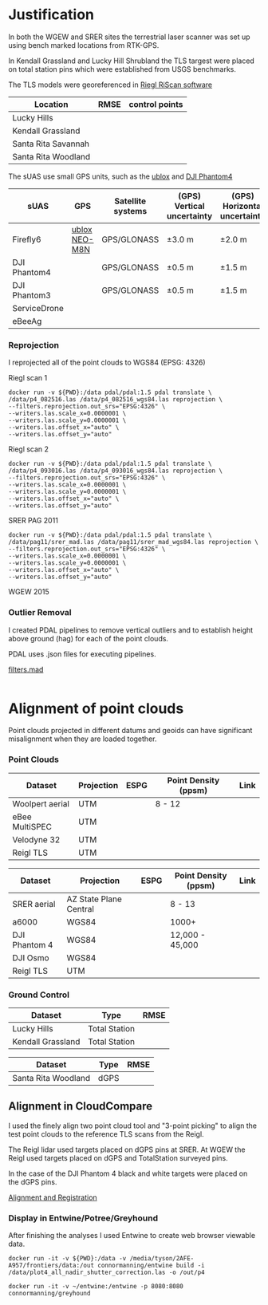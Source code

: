 # Justification

In both the WGEW and SRER sites the terrestrial laser scanner 
was set up using bench marked locations from RTK-GPS.

In Kendall Grassland and Lucky Hill Shrubland the TLS targest 
were placed on total station pins which were established 
from USGS benchmarks.

The TLS models were georeferenced in [Riegl RiScan software](http://www.riegl.com/products/software-packages/)

|Location|RMSE|control points|
|--------|----|--------------|
|Lucky Hills|||
|Kendall Grassland|||
|Santa Rita Savannah|||
|Santa Rita Woodland|||

The sUAS use small GPS units, such as the [ublox](https://www.u-blox.com/en/product/neo-m8-series) and [DJI Phantom4](https://www.dji.com/phantom-4/info)

|sUAS|GPS|Satellite systems| (GPS) Vertical uncertainty | (GPS) Horizontal uncertainty | (Vision) Vertical uncertainty | (Vision) Horizontal uncertainty | 
|----|---------|-----------------|--------------------------|----------------------------|-----------------------------|-------------------------------|
|Firefly6| [ublox NEO-M8N](https://www.u-blox.com/sites/default/files/NEO-M8_DataSheet_(UBX-13003366).pdf)| GPS/GLONASS| ±3.0 m | ±2.0 m |NA|NA|
|DJI Phantom4||GPS/GLONASS|±0.5 m |±1.5 m|±0.1 m|±0.3 m|
|DJI Phantom3||GPS/GLONASS|±0.5 m |±1.5 m|±0.1 m|±0.3 m|
|ServiceDrone|||||||
|eBeeAg|||||||

### Reprojection

I reprojected all of the point clouds to WGS84 (EPSG: 4326)

Riegl scan 1

```
docker run -v ${PWD}:/data pdal/pdal:1.5 pdal translate \
/data/p4_082516.las /data/p4_082516_wgs84.las reprojection \
--filters.reprojection.out_srs="EPSG:4326" \
--writers.las.scale_x=0.0000001 \
--writers.las.scale_y=0.0000001 \
--writers.las.offset_x="auto" \
--writers.las.offset_y="auto"
```

Riegl scan 2

```
docker run -v ${PWD}:/data pdal/pdal:1.5 pdal translate \
/data/p4_093016.las /data/p4_093016_wgs84.las reprojection \
--filters.reprojection.out_srs="EPSG:4326" \
--writers.las.scale_x=0.0000001 \
--writers.las.scale_y=0.0000001 \
--writers.las.offset_x="auto" \
--writers.las.offset_y="auto"
```

SRER PAG 2011

```
docker run -v ${PWD}:/data pdal/pdal:1.5 pdal translate \
/data/pag11/srer_mad.las /data/pag11/srer_mad_wgs84.las reprojection \
--filters.reprojection.out_srs="EPSG:4326" \
--writers.las.scale_x=0.0000001 \
--writers.las.scale_y=0.0000001 \
--writers.las.offset_x="auto" \
--writers.las.offset_y="auto"
```

WGEW 2015

### Outlier Removal

I created PDAL pipelines to remove vertical outliers and to establish height above ground (hag) for each of the point clouds.

PDAL uses .json files for executing pipelines.

[filters.mad](https://www.pdal.io/stages/filters.mad.html)

```

```

# Alignment of point clouds

Point clouds projected in different datums and geoids can have significant misalignment when they are loaded together.

### Point Clouds

|Dataset|Projection|ESPG|Point Density (ppsm)|Link|
|-------|----------|----|--------------------|----|
|Woolpert aerial|UTM||8 - 12||
|eBee MultiSPEC |UTM| | ||
|Velodyne 32|UTM||||
|Reigl TLS|UTM|||

|Dataset|Projection|ESPG|Point Density (ppsm)|Link|
|-------|----------|----|--------------------|----|
|SRER aerial|AZ State Plane Central| |8 - 13 ||
|a6000|WGS84||1000+||
|DJI Phantom 4|WGS84||12,000 - 45,000||
|DJI Osmo|WGS84|||
|Reigl TLS|UTM|||

### Ground Control

|Dataset|Type|RMSE|
|-------|----|----|
|Lucky Hills|Total Station||
|Kendall Grassland|Total Station||

|Dataset|Type|RMSE|
|-------|----|----|
|Santa Rita Woodland|dGPS||

## Alignment in CloudCompare

I used the finely align two point cloud tool and "3-point picking" to align 
the test point clouds to the reference TLS scans from the Reigl.

The Reigl lidar used targets placed on dGPS pins at SRER. At WGEW the Reigl 
used targets placed on dGPS and TotalStation surveyed pins. 

In the case of the DJI Phantom 4 black and white targets were placed on the dGPS pins.

[Alignment and Registration](http://www.cloudcompare.org/doc/wiki/index.php?title=Alignment_and_Registration)

### Display in Entwine/Potree/Greyhound

After finishing the analyses I used Entwine to create web browser viewable data.

```
docker run -it -v ${PWD}:/data -v /media/tyson/2AFE-A957/frontiers/data:/out connormanning/entwine build -i /data/plot4_all_nadir_shutter_correction.las -o /out/p4
```

```
docker run -it -v ~/entwine:/entwine -p 8080:8080 connormanning/greyhound
```

